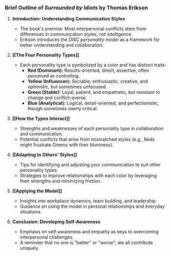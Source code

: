 ### Brief Outline of _Surrounded by Idiots_ by Thomas Erikson

1. **Introduction: Understanding Communication Styles**
    - The book's premise: Most interpersonal conflicts stem from differences in communication styles, not intelligence.
    - Erikson introduces the _DISC personality model_ as a framework for better understanding and collaboration.
      
2. **[[The Four Personality Types]]**
    - Each personality type is symbolized by a color and has distinct traits:
        - **Red (Dominant):** Results-oriented, direct, assertive, often perceived as controlling.
        - **Yellow (Influencer):** Sociable, enthusiastic, creative, and optimistic, but sometimes unfocused.
        - **Green (Stable):** Loyal, patient, and empathetic, but resistant to change and conflict-averse.
        - **Blue (Analytical):** Logical, detail-oriented, and perfectionistic, though sometimes overly critical.
          
3. **[[How the Types Interact]]**
    - Strengths and weaknesses of each personality type in collaboration and communication.
    - Potential conflicts that arise from mismatched styles (e.g., Reds might frustrate Greens with their bluntness).
      
4. **[[Adapting to Others' Styles]]**
    - Tips for identifying and adjusting your communication to suit other personality types.
    - Strategies to improve relationships with each color by leveraging their strengths and minimizing friction.
      
5. **[[Applying the Model]]**
    - Insights into workplace dynamics, team building, and leadership.
    - Guidance on using the model in personal relationships and everyday situations.
      
6. **Conclusion: Developing Self-Awareness**
    - Emphasis on self-awareness and empathy as keys to overcoming interpersonal challenges.
    - A reminder that no one is "better" or "worse"; we all contribute uniquely.